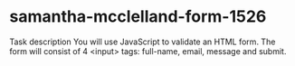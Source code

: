 # samantha-mcclelland-form-1526
Task description You will use JavaScript to validate an HTML form. The form will consist of 4 &lt;input> tags: full-name, email, message and submit.
